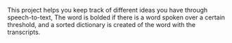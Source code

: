 This project helps you keep track of different ideas you have through speech-to-text, 
The word is bolded if there is a word spoken over a certain threshold, and a sorted dictionary is created of the word with the transcripts. 
